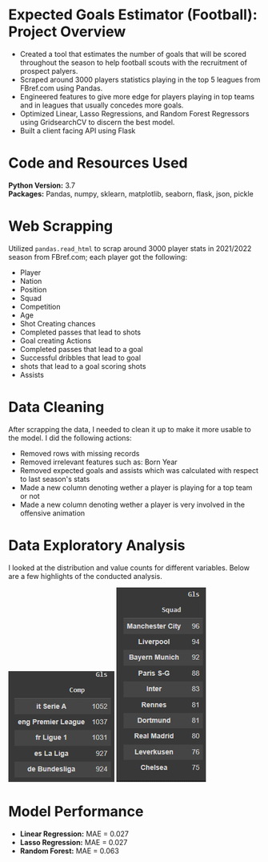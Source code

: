# Expected Goals Estimator (Football): Project Overview

* Created a tool that estimates the number of goals that will be scored throughout the season to help football scouts with the recruitment of 
prospect palyers.
* Scraped around 3000 players statistics playing in the top 5 leagues from FBref.com using Pandas.
* Engineered features to give more edge for players playing in top teams and in leagues that usually concedes more goals.
* Optimized Linear, Lasso Regressions, and Random Forest Regressors using GridsearchCV to discern the best model.
* Built a client facing API using Flask

# Code and Resources Used

**Python Version:** 3.7\
**Packages:** Pandas, numpy, sklearn, matplotlib, seaborn, flask, json, pickle

# Web Scrapping

Utilized `pandas.read_html` to scrap around 3000 player stats in 2021/2022 season from FBref.com; each player got the following:

* Player
* Nation
* Position
* Squad
* Competition
* Age
* Shot Creating chances
* Completed passes that lead to shots
* Goal creating Actions
* Completed passes that lead to a goal
* Successful dribbles that lead to goal
* shots that lead to a goal scoring shots
* Assists

# Data Cleaning

After scrapping the data, I needed to clean it up to make it more usable to the model. I did the following actions:

* Removed rows with missing records
* Removed irrelevant features such as: Born Year
* Removed expected goals and assists which was calculated with respect to last season's stats
* Made a new column denoting wether a player is playing for a top team or not
* Made a new column denoting wether a player is very involved in the offensive animation

# Data Exploratory Analysis

I looked at the distribution and value counts for different variables. Below are a few highlights of the conducted analysis.

![alt text](https://github.com/Mr-Ferjani/Expected-Goals-Estimator-Football-/blob/main/Top%20Scoring%20Leagues.png)
![alt text](https://github.com/Mr-Ferjani/Expected-Goals-Estimator-Football-/blob/main/Top%20Scoring%20Teams.png)


# Model Performance 

* **Linear Regression:** MAE = 0.027
* **Lasso Regression:** MAE = 0.027
* **Random Forest:** MAE = 0.063



